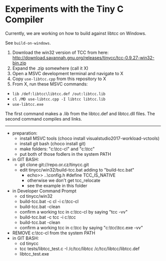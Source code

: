 # Experiments with the Tiny C Compiler

Currently, we are working on how to build against libtcc on Windows.

See `build-on-windows`.


1. Download the win32 version of TCC from here: <http://download.savannah.gnu.org/releases/tinycc/tcc-0.9.27-win32-bin.zip>
2. Expand the .zip somewhere (call it X)
3. Open a MSVC development terminal and navigate to X
4. Copy `use-libtcc.cpp` from this repository to X
5. From X, run these MSVC commands:
  + `lib /def:libtcc\libtcc.def /out:libtcc.lib`
  + `cl /MD use-libtcc.cpp -I libtcc libtcc.lib`
  + `use-libtcc.exe`

The first command makes a .lib from the libtcc.def and libtcc.dll files. The second command compiles and links.


- - - 

- preparation:
  + install MSVC tools (choco install visualstudio2017-workload-vctools)
  + install git bash (choco install git)
  + make folders: "c:\tcc-cl" and "c:\tcc"
  + put both of those fodlers in the system PATH
- in GIT BASH:
  + git clone git://repo.or.cz/tinycc.git
  + edit tinycc/win32/build-tcc.bat adding to "build-tcc.bat"
    * echo>> ..\config.h #define TCC\_IS\_NATIVE
    * otherwise we don't get tcc\_relocate
    * see the example in this folder
- in Developer Command Prompt
  + cd tinycc/win32
  + build-tcc.bat -c cl -i c:\tcc-cl
  + build-tcc.bat -clean
  + confirm a working tcc in c:\tcc-cl by saying "tcc -vv"
  + build-tcc.bat -c tcc -i c:\tcc
  + build-tcc.bat -clean
  + confirm a working tcc in c:\tcc by saying "c:\tcc\tcc.exe -vv"
- REMOVE c:\tcc-cl from the system PATH
- in GIT BASH:
  + cd tinycc
  + tcc tests/libtcc\_test.c -I /c/tcc/libtcc /c/tcc/libtcc/libtcc.def 
  + libtcc\_test.exe

